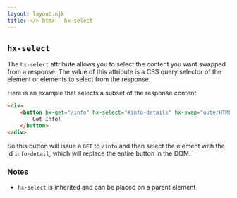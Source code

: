 ```yaml
---
layout: layout.njk
title: </> htmx - hx-select
---
```


## `hx-select`

The `hx-select` attribute allows you to select the content you want swapped from a response.  The value of
 this attribute is a CSS query selector of the element or elements to select from the response.

Here is an example that selects a subset of the response content:

```html
<div>
    <button hx-get="/info" hx-select="#info-details" hx-swap="outerHTML">
        Get Info!
    </button>
</div>
```

So this button will issue a `GET` to `/info` and then select the element with the id `info-detail`,
which will replace the entire button in the DOM.

### Notes

* `hx-select` is inherited and can be placed on a parent element
